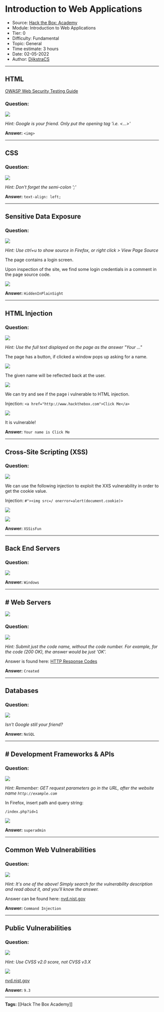 # Introduction to Web Applications
* Source: [Hack the Box: Academy](https://academy.hackthebox.com/)
* Module: Introduction to Web Applications
* Tier: 0
* Difficulty: Fundamental
* Topic: General
* Time estimate: 3 hours
* Date: 02-05-2022
* Author: [DjikstraCS](https://github.com/DjikstraCS)

---
## HTML
[OWASP Web Security Testing Guide](https://github.com/OWASP/wstg/tree/master/document/4-Web_Application_Security_Testing)

### Question:
![](./attachments/Pasted%20image%2020220502135026.png)

*Hint: Google is your friend. Only put the opening tag 'i.e. <...>'*

**Answer:** `<img>`

---
## CSS
### Question:
![](./attachments/Pasted%20image%2020220502135738.png)

*Hint: Don't forget the semi-colon ';'*

**Answer:** `text-align: left;`

---
## Sensitive Data Exposure
### Question:
![](./attachments/Pasted%20image%2020220502140922.png)

*Hint: Use ctrl+u to show source in Firefox, or right click > View Page Source*

The page contains a login screen. 

Upon inspection of the site, we find some login credentials in a comment in the page source code. 

![](./attachments/Pasted%20image%2020220502140846.png)

**Answer:** `HiddenInPlainSight`

---
## HTML Injection
### Question:
![](./attachments/Pasted%20image%2020220502141242.png)

*Hint: Use the full text displayed on the page as the answer "Your ..."*

The page has a button, if clicked a window pops up asking for a name.

![](./attachments/Pasted%20image%2020220502142150.png)

The given name will be reflected back at the user.

![](./attachments/Pasted%20image%2020220502141942.png)

We can try and see if the page i vulnerable to HTML injection. 

Injection: `<a href="http://www.hackthebox.com">Click Me</a>`

![](./attachments/Pasted%20image%2020220502142047.png)

It is vulnerable!

**Answer:** `Your name is Click Me`

---
## Cross-Site Scripting (XSS)
### Question:
![](./attachments/Pasted%20image%2020220502142357.png)

We can use the following injection to exploit the XXS vulnerability in order to get the cookie value.

Injection: `#"><img src=/ onerror=alert(document.cookie)>`

![](./attachments/Pasted%20image%2020220502143219.png)

![](./attachments/Pasted%20image%2020220502143327.png)

**Answer:** `XSSisFun`

---
## Back End Servers
### Question:
![](./attachments/Pasted%20image%2020220502144032.png)

**Answer:** `Windows`

---
## # Web Servers
![](./attachments/Pasted%20image%2020220502144447.png)

### Question:
![](./attachments/Pasted%20image%2020220502144149.png)

*Hint: Submit just the code name, without the code number. For example, for the code (200 OK), the answer would be just 'OK'.*

Answer is found here: [HTTP Response Codes](https://developer.mozilla.org/en-US/docs/Web/HTTP/Status)

**Answer:** `Created`

---
## Databases
### Question:
![](./attachments/Pasted%20image%2020220502144724.png)

*Isn't Google still your friend?*

**Answer:** `NoSQL`

---
## # Development Frameworks & APIs
### Question:
![](./attachments/Pasted%20image%2020220502145414.png)

*Hint: Remember: GET request parameters go in the URL, after the website name `http://example.com`*

In Firefox, insert path and query string:

`/index.php?id=1`

![](./attachments/Pasted%20image%2020220502145814.png)

**Answer:** `superadmin`

---
## Common Web Vulnerabilities
### Question:
![](./attachments/Pasted%20image%2020220502151309.png)

*Hint: It's one of the above! Simply search for the vulnerability description and read about it, and you'll know the answer.*

Answer can be found here: [nvd.nist.gov](https://nvd.nist.gov/vuln/detail/cve-2014-6271)

**Answer:** `Command Injection`

---
## Public Vulnerabilities
### Question:
![](./attachments/Pasted%20image%2020220502151533.png)

*Hint: Use CVSS v2.0 score, not CVSS v3.X*

![](./attachments/Pasted%20image%2020220502154019.png)

[nvd.nist.gov](https://nvd.nist.gov/vuln/detail/cve-2014-6271)

**Answer:** `9.3`

---
**Tags:** [[Hack The Box Academy]]